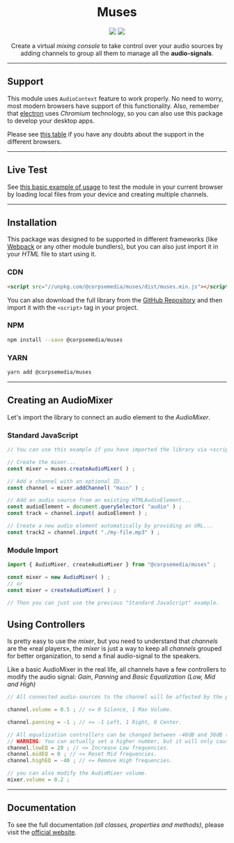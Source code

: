 <h1 align="center">Muses</h1>

<p align="center">
<img src="https://img.shields.io/badge/Typescript-^4.5.4-blue?logo=typescript"/>
<img src="https://img.shields.io/badge/Webpack-Yes-8DD6F9?logo=webpack"/>
</p>

<p align="center">
Create a virtual <i>mixing console</i> to take control over your audio sources by adding channels to group all them to manage all the <b>audio-signals</b>.
</p>

***

## Support

This module uses `AudioContext` feature to work properly. No need to worry, most modern browsers have support of this functionality. Also, remember that [electron](https://www.electronjs.org/) uses *Chromium* technology, so you can also use this package to develop your desktop apps.

Please see [this table](https://caniuse.com/?search=AudioContext) if you have any doubts about the support in the different browsers.

***

## Live Test

See [this basic example of usage](https://rawcdn.githack.com/corpsemedia/muses/main/test.html) to test the module in your current browser by loading local files from your device and creating multiple channels.

***

## Installation

This package was designed to be supported in different frameworks (like [Webpack](https://webpack.js.org/) or any other module bundlers), but you can also just import it in your *HTML* file to start using it. 

### CDN

```html
<script src="//unpkg.com/@corpsemedia/muses/dist/muses.min.js"></script>
```

You can also download the full library from the [GitHub Repository](https://github.com/corpsemedia/muses/tree/main/dist) and then import it with the `<script>` tag in your project.

### NPM

```sh
npm install --save @corpsemedia/muses
```

### YARN

```sh
yarn add @corpsemedia/muses
```

***

## Creating an AudioMixer

Let's import the library to connect an audio element to the *AudioMixer*.

### Standard JavaScript

```javascript
// You can use this example if you have imported the library via <script> tag.

// Create the mixer...
const mixer = muses.createAudioMixer( ) ;

// Add a channel with an optional ID...
const channel = mixer.addChannel( "main" ) ;

// Add an audio source from an existing HTMLAudioElement...
const audioElement = document.querySelector( "audio" ) ;
const track = channel.input( audioElement ) ;

// Create a new audio element automatically by providing an URL...
const track2 = channel.input( "./my-file.mp3" ) ;
```

### Module Import

```javascript
import { AudioMixer, createAudioMixer } from "@corpsemedia/muses" ;

const mixer = new AudioMixer( ) ;
// or
const mixer = createAudioMixer( ) ;

// Then you can just use the previous "Standard JavaScript" example.
```

## Using Controllers

Is pretty easy to use the *mixer*, but you need to understand that *channels* are the «real players», the *mixer* is just a way to keep all *channels* grouped for better organization, to send a final audio-signal to the speakers.

Like a basic AudioMixer in the real life, all channels have a few controllers to modify the audio signal: *Gain*, *Panning* and *Basic Equalization (Low, Mid and High)*

```javascript
// All connected audio-sources to the channel will be affected by the parameters in each controller.

channel.volume = 0.5 ; // <= 0 Silence, 1 Max Volume.

channel.panning = -1 ; // <= -1 Left, 1 Right, 0 Center.

// All equalization controllers can be changed between -40dB and 36dB (don't include "dB" string).
// WARNING: You can actually set a higher number, but it will only cause an annoying and distorted sound.
channel.lowEQ = 20 ; // <= Increase Low frequencies.
channel.midEQ = 0 ; // <= Reset Mid frequencies.
channel.highEQ = -40 ; // <= Remove High frequencies.
```

```javascript
// you can also modify the AudioMixer volume.
mixer.volume = 0.2 ;
```

***

## Documentation

To see the full documentation *(all classes, properties and methods)*, please visit the [official website](https://corpsemedia.github.io/muses).